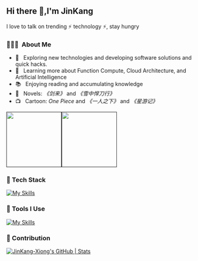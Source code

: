 ## Hi there 👋,I'm JinKang
I love to talk on trending ⚡ technology ⚡, stay hungry

<h3> 👨🏻‍💻 &nbsp;About Me </h3>

- 🤔 &nbsp; Exploring new technologies and developing software solutions and quick hacks.
- 🌱 &nbsp; Learning more about Function Compute, Cloud Architecture, and Artificial Intelligence
- 📚 &nbsp; Enjoying reading and accumulating knowledge
- 📖 &nbsp; Novels: *《剑来》* and *《雪中悍刀行》*
- 📺 &nbsp; Cartoon: *One Piece* and *《一人之下》* and *《星游记》*


[<span><img src="https://github-readme-stats.vercel.app/api/top-langs?username=WakeUp-Jin&layout=compact" height=145/></span><span><img src="https://github-readme-stats.vercel.app/api?username=WakeUp-Jin&count_private=true&show_icons=true" height=145/></span>]()



### 🍉 Tech Stack
[![My Skills](https://skillicons.dev/icons?i=nestjs,nodejs,vue,pinia,express,react,redux,bootstrap,html,css,js,jquery,ts,less,java,fastapi,python)](https://skillicons.dev)

### 🔨 Tools I Use
[![My Skills](https://skillicons.dev/icons?i=mysql,redis,docker,nginx,git,npm,pnpm,yarn,vite,vitest,webpack,babel,github,azure,mongodb)](https://skillicons.dev)

### 🍏 Contribution
[![JinKang-Xiong's GitHub | Stats](https://stats.quira.sh/WakeUp-Jin/github?theme=dark)](https://quira.sh?utm_source=widgets&utm_campaign=JinKang-Xiong)
